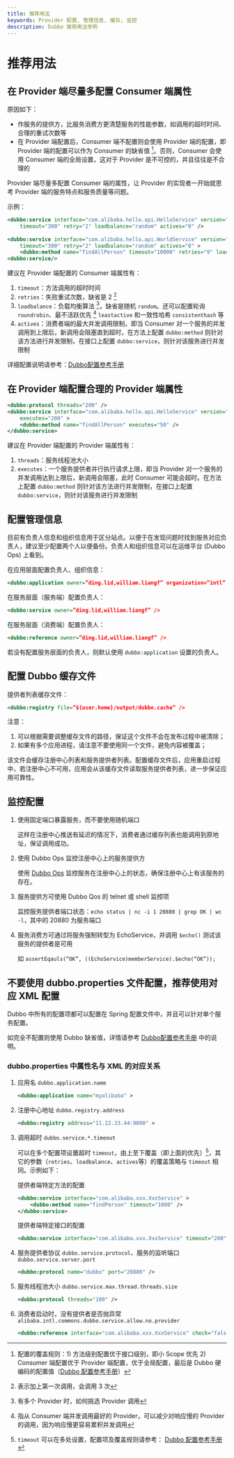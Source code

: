 ```yaml
---
title: 推荐用法
keywords: Provider 配置, 管理信息, 缓存, 监控
description: Dubbo 推荐用法举例
---
```


# 推荐用法

## 在 Provider 端尽量多配置 Consumer 端属性

原因如下：

* 作服务的提供方，比服务消费方更清楚服务的性能参数，如调用的超时时间、合理的重试次数等
* 在 Provider 端配置后，Consumer 端不配置则会使用 Provider 端的配置，即 Provider 端的配置可以作为 Consumer 的缺省值 [^1]。否则，Consumer 会使用 Consumer 端的全局设置，这对于 Provider 是不可控的，并且往往是不合理的

Provider 端尽量多配置 Consumer 端的属性，让 Provider 的实现者一开始就思考 Provider 端的服务特点和服务质量等问题。

示例：

```xml
<dubbo:service interface="com.alibaba.hello.api.HelloService" version="1.0.0" ref="helloService"
    timeout="300" retry="2" loadbalance="random" actives="0" />
 
<dubbo:service interface="com.alibaba.hello.api.WorldService" version="1.0.0" ref="helloService"
    timeout="300" retry="2" loadbalance="random" actives="0" >
    <dubbo:method name="findAllPerson" timeout="10000" retries="9" loadbalance="leastactive" actives="5" />
<dubbo:service/>
```

建议在 Provider 端配置的 Consumer 端属性有：

1. `timeout`：方法调用的超时时间
2. `retries`：失败重试次数，缺省是 2 [^2]
3. `loadbalance`：负载均衡算法 [^3]，缺省是随机 `random`。还可以配置轮询 `roundrobin`、最不活跃优先 [^4] `leastactive` 和一致性哈希 `consistenthash` 等
4. `actives`：消费者端的最大并发调用限制，即当 Consumer 对一个服务的并发调用到上限后，新调用会阻塞直到超时，在方法上配置 `dubbo:method` 则针对该方法进行并发限制，在接口上配置 `dubbo:service`，则针对该服务进行并发限制

详细配置说明请参考：[Dubbo配置参考手册](./references/xml/introduction.md)

## 在 Provider 端配置合理的 Provider 端属性

```xml
<dubbo:protocol threads="200" /> 
<dubbo:service interface="com.alibaba.hello.api.HelloService" version="1.0.0" ref="helloService"
    executes="200" >
    <dubbo:method name="findAllPerson" executes="50" />
</dubbo:service>
```

建议在 Provider 端配置的 Provider 端属性有：

1. `threads`：服务线程池大小
2. `executes`：一个服务提供者并行执行请求上限，即当 Provider 对一个服务的并发调用达到上限后，新调用会阻塞，此时 Consumer 可能会超时。在方法上配置 `dubbo:method` 则针对该方法进行并发限制，在接口上配置 `dubbo:service`，则针对该服务进行并发限制

## 配置管理信息

目前有负责人信息和组织信息用于区分站点。以便于在发现问题时找到服务对应负责人，建议至少配置两个人以便备份。负责人和组织信息可以在运维平台 (Dubbo Ops) 上看到。

在应用层面配置负责人、组织信息：

```xml
<dubbo:application owner=”ding.lid,william.liangf” organization=”intl” />
```

在服务层面（服务端）配置负责人：

```xml
<dubbo:service owner=”ding.lid,william.liangf” />
```

在服务层面（消费端）配置负责人：

```xml
<dubbo:reference owner=”ding.lid,william.liangf” />
```

若没有配置服务层面的负责人，则默认使用 `dubbo:application` 设置的负责人。

## 配置 Dubbo 缓存文件

提供者列表缓存文件：

```xml
<dubbo:registry file=”${user.home}/output/dubbo.cache” />
```

注意：

1. 可以根据需要调整缓存文件的路径，保证这个文件不会在发布过程中被清除；
2. 如果有多个应用进程，请注意不要使用同一个文件，避免内容被覆盖；

该文件会缓存注册中心列表和服务提供者列表。配置缓存文件后，应用重启过程中，若注册中心不可用，应用会从该缓存文件读取服务提供者列表，进一步保证应用可靠性。

## 监控配置

1. 使用固定端口暴露服务，而不要使用随机端口

    这样在注册中心推送有延迟的情况下，消费者通过缓存列表也能调用到原地址，保证调用成功。

2. 使用 Dubbo Ops 监控注册中心上的服务提供方

    使用 [Dubbo Ops](https://github.com/apache/incubator-dubbo-ops) 监控服务在注册中心上的状态，确保注册中心上有该服务的存在。

3. 服务提供方可使用 Dubbo Qos 的 telnet 或 shell 监控项

    监控服务提供者端口状态：`echo status | nc -i 1 20880 | grep OK | wc -l`，其中的 20880 为服务端口

4. 服务消费方可通过将服务强制转型为 EchoService，并调用 `$echo()` 测试该服务的提供者是可用

    如 `assertEqauls(“OK”, ((EchoService)memberService).$echo(“OK”));`
    
## 不要使用 dubbo.properties 文件配置，推荐使用对应 XML 配置

Dubbo 中所有的配置项都可以配置在 Spring 配置文件中，并且可以针对单个服务配置。

如完全不配置则使用 Dubbo 缺省值，详情请参考 [Dubbo配置参考手册](./references/xml/introduction.md) 中的说明。

### dubbo.properties 中属性名与 XML 的对应关系

1. 应用名 `dubbo.application.name`

    ```xml
    <dubbo:application name="myalibaba" >
    ```
    
2. 注册中心地址 `dubbo.registry.address`
    
    ```xml
    <dubbo:registry address="11.22.33.44:9090" >
    ```
    
3. 调用超时 `dubbo.service.*.timeout`

    可以在多个配置项设置超时 `timeout`，由上至下覆盖（即上面的优先）[^5]，其它的参数（`retries`、`loadbalance`、`actives`等）的覆盖策略与 `timeout` 相同。示例如下：

    提供者端特定方法的配置
    
    ```xml 
    <dubbo:service interface="com.alibaba.xxx.XxxService" >
        <dubbo:method name="findPerson" timeout="1000" />
    </dubbo:service>
    ```
    
    提供者端特定接口的配置
    
    ```xml
    <dubbo:service interface="com.alibaba.xxx.XxxService" timeout="200" />
    ```
    
4. 服务提供者协议 `dubbo.service.protocol`、服务的监听端口 `dubbo.service.server.port`

    ```xml
    <dubbo:protocol name="dubbo" port="20880" />
    ```
    
5. 服务线程池大小 `dubbo.service.max.thread.threads.size`

    ```xml
    <dubbo:protocol threads="100" />
    ```
    
6. 消费者启动时，没有提供者是否抛异常 `alibaba.intl.commons.dubbo.service.allow.no.provider`

    ```xml
    <dubbo:reference interface="com.alibaba.xxx.XxxService" check="false" />
    ```
    
[^1]: 配置的覆盖规则：1) 方法级别配置优于接口级别，即小 Scope 优先 2) Consumer 端配置优于 Provider 端配置，优于全局配置，最后是 Dubbo 硬编码的配置值（[Dubbo 配置参考手册](./configuration/properties.md#覆盖策略)）
[^2]: 表示加上第一次调用，会调用 3 次
[^3]: 有多个 Provider 时，如何挑选 Provider 调用
[^4]: 指从 Consumer 端并发调用最好的 Provider，可以减少对响应慢的 Provider 的调用，因为响应慢更容易累积并发调用
[^5]: `timeout` 可以在多处设置，配置项及覆盖规则请参考： [Dubbo 配置参考手册](./references/xml/introduction.md)
